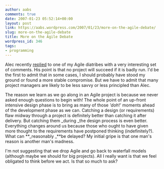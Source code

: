 ```yaml
---
author: aabs
comments: true
date: 2007-01-23 05:52:14+00:00
layout: post
link: https://aabs.wordpress.com/2007/01/23/more-on-the-agile-debate/
slug: more-on-the-agile-debate
title: More on the Agile Debate
wordpress_id: 346
tags:
- programming
---
```


Alec recently [replied](http://alecthegeek.wordpress.com/2007/01/23/agile-is-not-a-panacea-neither-is-it-a-cure-all/) to one of my Agile diatribes with a very interesting set of comments. His point is that no project will succeed if it is badly run. I'd be the first to admit that in some cases, I should probably have stood my ground or found a more stable compromise. But we have to admit that many project managers are likely to be less savvy or less principled than Alec.


The reason we learn as we go along in an Agile project is because we never asked enough questions to begin with! The whole point of an up-front intensive design phase is to bring as many of those _'doh_!' moments ahead of the development phase as we can. Catching a design (or requirements) flaw midway through a project is definitely better than catching it after delivery. But catching them _during _the design process is even better. Everything changes around us because those who ought to have given more thought to the requirements have postponed thinking (indefinitely?). What can **_reasonably _**be delayed? My initial gripe is that one man's reason is another man's madness.


I'm not suggesting that we drop Agile and go back to waterfall models (although maybe we should for big projects). All I really want is that we feel obligated to think before we act. Is that so much to ask?
